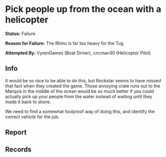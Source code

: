 # Pick people up from the ocean with a helicopter

**Status:** <span class="status failure">Failure</span>

**Reason for Failure:** The Rhino is far too heavy for the Tug

**Attempted By:** <span>VyrenGames</span> (Boat Driver), <span>cncman30</span> (Helicoptor Pilot)

## Info
It would be so nice to be able to do this, but Rockstar seems to have missed that fact when they created the game. Those annoying crate runs out to the Marquis in the middle of the ocean would be so much better if you could actually pick up your people from the water instead of waiting until they made it back to shore. 

We need to find a somewhat foolproof way of doing this, and identify the correct vehicle for the job. 

## Report


## Records

